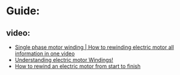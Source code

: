 # Guide:
## video:
- [Single phase motor winding | How to rewinding electric motor all information in one video](https://youtu.be/o3XmEm3fM1U)
- [Understanding electric motor Windings!](https://youtu.be/YYQayMrK4Fo)
- [How to rewind an electric motor from start to finish](https://youtu.be/XRYSFalqe2U)
